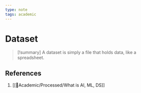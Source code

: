 ```yaml
---
type: note
tags: academic
---
```

# Dataset

> [!summary] 
> A dataset is simply a file that holds data, like a spreadsheet.

## References
1. [[🧪Academic/Processed/What is AI, ML, DS]]